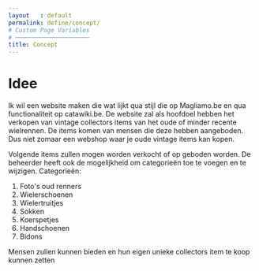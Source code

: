 ```yaml
---
layout   : default
permalink: define/concept/
# Custom Page Variables
# ─────────────────────
title: Concept
---
```


# Idee 

Ik wil een website maken die wat lijkt qua stijl die op Magliamo.be en qua functionaliteit op catawiki.be.
De website zal als hoofdoel hebben het verkopen van vintage collectors items van het oude 
of minder recente wielrennen. De items komen van mensen die deze hebben aangeboden. Dus niet zomaar een webshop waar je oude vintage items kan kopen.

Volgende items zullen mogen worden verkocht of op geboden worden. De beheerder heeft ook de mogelijkheid om categorieën toe te voegen en te wijzigen.
  Categorieën:
1. Foto's oud renners
1. Wielerschoenen
1. Wielertruitjes
1. Sokken
1. Koerspetjes
1. Handschoenen
1. Bidons

Mensen zullen kunnen bieden en hun eigen unieke collectors item te koop kunnen zetten

